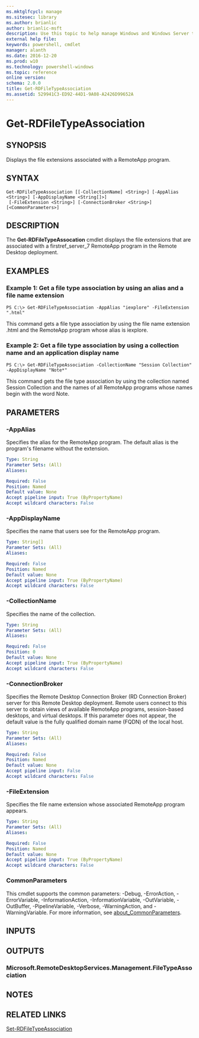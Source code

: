 ```yaml
---
ms.mktglfcycl: manage
ms.sitesec: library
ms.author: brianlic
author: brianlic-msft
description: Use this topic to help manage Windows and Windows Server technologies with Windows PowerShell.
external help file: 
keywords: powershell, cmdlet
manager: alanth
ms.date: 2016-12-20
ms.prod: w10
ms.technology: powershell-windows
ms.topic: reference
online version: 
schema: 2.0.0
title: Get-RDFileTypeAssociation
ms.assetid: 529941C3-ED92-44D1-9A08-A2426D99652A
---
```


# Get-RDFileTypeAssociation

## SYNOPSIS
Displays the file extensions associated with a RemoteApp program.

## SYNTAX

```
Get-RDFileTypeAssociation [[-CollectionName] <String>] [-AppAlias <String>] [-AppDisplayName <String[]>]
 [-FileExtension <String>] [-ConnectionBroker <String>] [<CommonParameters>]
```

## DESCRIPTION
The **Get-RDFileTypeAssocation** cmdlet displays the file extensions that are associated with a firstref_server_7 RemoteApp program in the Remote Desktop deployment.

## EXAMPLES

### Example 1: Get a file type association by using an alias and a file name extension
```
PS C:\> Get-RDFileTypeAssociation -AppAlias "iexplore" -FileExtension ".html"
```

This command gets a file type association by using the file name extension .html and the RemoteApp program whose alias is iexplore.

### Example 2: Get a file type association by using a collection name and an application display name
```
PS C:\> Get-RDFileTypeAssociation -CollectionName "Session Collection" -AppDisplayName "Note*"
```

This command gets the file type association by using the collection named Session Collection and the names of all RemoteApp programs whose names begin with the word Note.

## PARAMETERS

### -AppAlias
Specifies the alias for the RemoteApp program.
The default alias is the program's filename without the extension.

```yaml
Type: String
Parameter Sets: (All)
Aliases: 

Required: False
Position: Named
Default value: None
Accept pipeline input: True (ByPropertyName)
Accept wildcard characters: False
```

### -AppDisplayName
Specifies the name that users see for the RemoteApp program.

```yaml
Type: String[]
Parameter Sets: (All)
Aliases: 

Required: False
Position: Named
Default value: None
Accept pipeline input: True (ByPropertyName)
Accept wildcard characters: False
```

### -CollectionName
Specifies the name of the collection.

```yaml
Type: String
Parameter Sets: (All)
Aliases: 

Required: False
Position: 0
Default value: None
Accept pipeline input: True (ByPropertyName)
Accept wildcard characters: False
```

### -ConnectionBroker
Specifies the Remote Desktop Connection Broker (RD  Connection Broker) server for this Remote Desktop deployment.
Remote users connect to this server to obtain views of available RemoteApp programs, session-based desktops, and virtual desktops.
If this parameter does not appear, the default value is the fully qualified domain name (FQDN) of the local host.

```yaml
Type: String
Parameter Sets: (All)
Aliases: 

Required: False
Position: Named
Default value: None
Accept pipeline input: False
Accept wildcard characters: False
```

### -FileExtension
Specifies the file name extension whose associated RemoteApp program appears.

```yaml
Type: String
Parameter Sets: (All)
Aliases: 

Required: False
Position: Named
Default value: None
Accept pipeline input: True (ByPropertyName)
Accept wildcard characters: False
```

### CommonParameters
This cmdlet supports the common parameters: -Debug, -ErrorAction, -ErrorVariable, -InformationAction, -InformationVariable, -OutVariable, -OutBuffer, -PipelineVariable, -Verbose, -WarningAction, and -WarningVariable. For more information, see [about_CommonParameters](http://go.microsoft.com/fwlink/?LinkID=113216).

## INPUTS

## OUTPUTS

### Microsoft.RemoteDesktopServices.Management.FileTypeAssociation

## NOTES

## RELATED LINKS

[Set-RDFileTypeAssociation](./Set-RDFileTypeAssociation.md)


